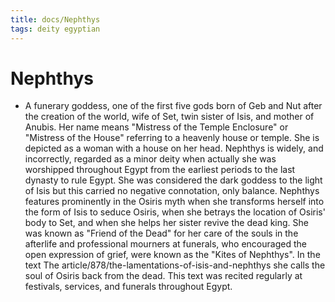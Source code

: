 ```yaml
---
title: docs/Nephthys
tags: deity egyptian
---
```


# Nephthys
- A funerary goddess, one of the first five gods born of Geb and Nut after the creation of the world, wife of Set, twin sister of Isis, and mother of Anubis. Her name means "Mistress of the Temple Enclosure" or "Mistress of the House" referring to a heavenly house or temple. She is depicted as a woman with a house on her head. Nephthys is widely, and incorrectly, regarded as a minor deity when actually she was worshipped throughout Egypt from the earliest periods to the last dynasty to rule Egypt. She was considered the dark goddess to the light of Isis but this carried no negative connotation, only balance. Nephthys features prominently in the Osiris myth when she transforms herself into the form of Isis to seduce Osiris, when she betrays the location of Osiris' body to Set, and when she helps her sister revive the dead king. She was known as "Friend of the Dead" for her care of the souls in the afterlife and professional mourners at funerals, who encouraged the open expression of grief, were known as the "Kites of Nephthys". In the text The article/878/the-lamentations-of-isis-and-nephthys she calls the soul of Osiris back from the dead. This text was recited regularly at festivals, services, and funerals throughout Egypt.
